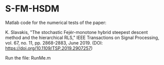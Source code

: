# S-FM-HSDM
Matlab code for the numerical tests of the paper: 

K. Slavakis, "The stochastic Fejér-monotone hybrid steepest descent method and the hierarchical RLS," IEEE Transactions on Signal Processing, vol. 67, no. 11, pp. 2868-2883, June 2019. (DOI: https://doi.org/10.1109/TSP.2019.2907257)

Run the file: RunMe.m
